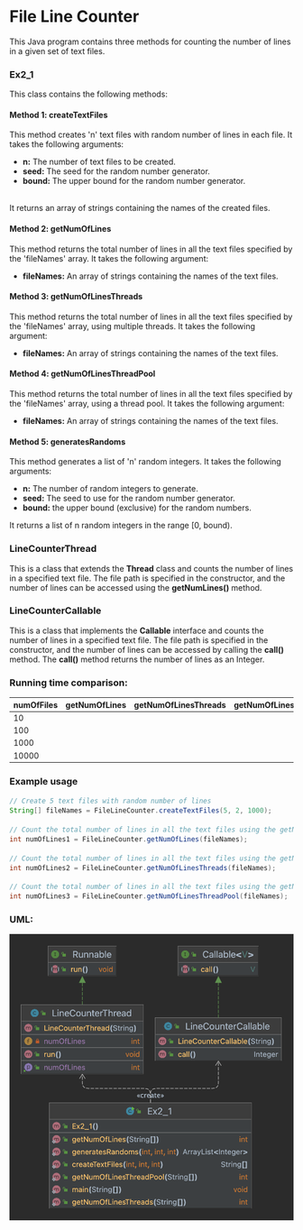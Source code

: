 # File Line Counter
This Java program contains three methods for counting the number of lines in a given set of text files.
### Ex2_1
This class contains the following methods:
#### Method 1: createTextFiles

This method creates 'n' text files with random number of lines in each file. It takes the following arguments:

- __n:__ The number of text files to be created.
- __seed:__ The seed for the random number generator.
- __bound:__ The upper bound for the random number generator.

<br>
It returns an array of strings containing the names of the created files.

#### Method 2: getNumOfLines

This method returns the total number of lines in all the text files specified by the 'fileNames' array. It takes the following argument:

- __fileNames:__ An array of strings containing the names of the text files.

#### Method 3: getNumOfLinesThreads

This method returns the total number of lines in all the text files specified by the 'fileNames' array, using multiple threads. It takes the following argument:

- __fileNames:__ An array of strings containing the names of the text files.

#### Method 4: getNumOfLinesThreadPool

This method returns the total number of lines in all the text files specified by the 'fileNames' array, using a thread pool. It takes the following argument:

- __fileNames:__ An array of strings containing the names of the text files.

#### Method 5: generatesRandoms

This method generates a list of 'n' random integers. It takes the following arguments:
- __n:__ The number of random integers to generate.
- __seed:__ The seed to use for the random number generator.
- __bound:__ the upper bound (exclusive) for the random numbers.

It returns a list of n random integers in the range [0, bound).

### LineCounterThread
This is a class that extends the **Thread** class and counts the number of lines in a specified text file. The file path is specified in the constructor, and the number of lines can be accessed using the **getNumLines()** method.

### LineCounterCallable
This is a class that implements the **Callable** interface and counts the number of lines in a specified text file. The file path is specified in the constructor, and the number of lines can be accessed by calling the **call()** method. The **call()** method returns the number of lines as an Integer.

### Running time comparison:
| numOfFiles | getNumOfLines | getNumOfLinesThreads | getNumOfLinesThreadPool |
|------------|---------------|----------------------|-------------------------|
| 10         |               |                      |                         |
| 100        |               |                      |                         |
| 1000       |               |                      |                         |
| 10000      |               |                      |                         |

### Example usage

```Java
// Create 5 text files with random number of lines
String[] fileNames = FileLineCounter.createTextFiles(5, 2, 1000);

// Count the total number of lines in all the text files using the getNumOfLines method
int numOfLines1 = FileLineCounter.getNumOfLines(fileNames);

// Count the total number of lines in all the text files using the getNumOfLinesThreads method
int numOfLines2 = FileLineCounter.getNumOfLinesThreads(fileNames);

// Count the total number of lines in all the text files using the getNumOfLinesThreadPool method
int numOfLines3 = FileLineCounter.getNumOfLinesThreadPool(fileNames);
```
### UML: 
![UML](https://github.com/Lara1011/OOP_2/blob/4eeeac4675b2547e8a4b27c3b77644b418ddee48/UML.png)